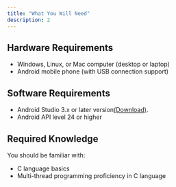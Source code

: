 ```yaml
---
title: "What You Will Need"
description: 2
---
```

**Hardware Requirements**
-------------------------

-   Windows, Linux, or Mac computer (desktop or laptop)
-   Android mobile phone (with USB connection support)

**Software Requirements**
-------------------------

-   Android Studio 3.x or later version[(Download)](https://developer.android.com/studio).
-   Android API level 24 or higher

**Required Knowledge**
----------------------

You should be familiar with:

-   C language basics
-   Multi-thread programming proficiency in C language
